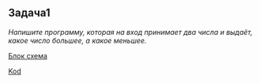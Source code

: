 ## Задача1 ##
_Напишите программу, которая на вход принимает два числа и выдаёт, какое число большее, а какое меньшее._

[Блок схема](Examples\Exampl01\diagram1.png)

[Kod](Examples\Exampl01\Program.cs)